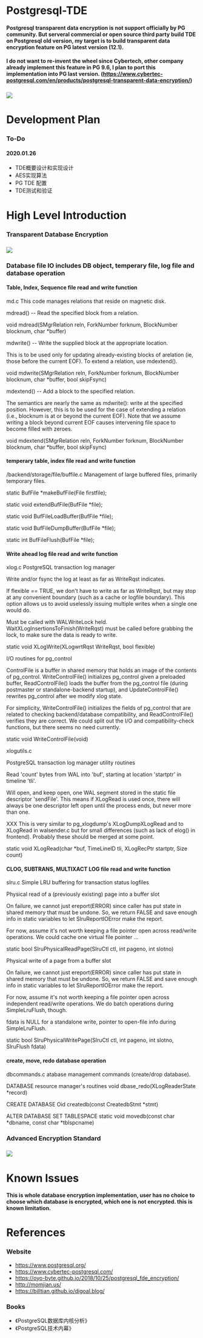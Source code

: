 # Postgresql-TDE
#### Postgresql transparent data encryption is not support officially by PG community. But serveral commercial or open source third party build TDE on Postgresql old version, my target is to build transparent data encryption feature on PG latest version (12.1).
#### I do not want to re-invent the wheel since Cybertech, other company already implement this feature in PG 9.6, I plan to port this implementation into PG last version. (https://www.cybertec-postgresql.com/en/products/postgresql-transparent-data-encryption/)

### <img src="https://www.cybertec-postgresql.com/wp-content/uploads/2017/11/PostgreSQL-instance-level-encryption2.jpg">

# Development Plan
### To-Do
#### 2020.01.26
* TDE概要设计和实现设计
* AES实现算法
* PG TDE 配置
* TDE测试和验证

# High Level Introduction
### Transparent Database Encryption
### <img src="https://github.com/liuyanjun/Postgresql-TDE/blob/master/pg_lowlevel_io.png">

### Database file IO includes DB object, temperary file, log file and database operation
#### Table, Index, Sequence file read and write function
md.c
This code manages relations that reside on magnetic disk.

mdread() -- Read the specified block from a relation.

void mdread(SMgrRelation reln, ForkNumber forknum, BlockNumber blocknum, char *buffer)

mdwrite() -- Write the supplied block at the appropriate location.
 
This is to be used only for updating already-existing blocks of arelation (ie, those before the current EOF).  To extend a relation, use mdextend().
 
void mdwrite(SMgrRelation reln, ForkNumber forknum, BlockNumber blocknum, char *buffer, bool skipFsync)


 mdextend() -- Add a block to the specified relation.
 
 The semantics are nearly the same as mdwrite(): write at the
 specified position.  However, this is to be used for the case of
 extending a relation (i.e., blocknum is at or beyond the current
 EOF).  Note that we assume writing a block beyond current EOF
 causes intervening file space to become filled with zeroes.
 
void mdextend(SMgrRelation reln, ForkNumber forknum, BlockNumber blocknum, char *buffer, bool skipFsync)

#### temperary table, index file read and write function
/backend/storage/file/buffile.c
Management of large buffered files, primarily temporary files.

static BufFile *makeBufFile(File firstfile);

static void extendBufFile(BufFile *file);

static void BufFileLoadBuffer(BufFile *file);

static void BufFileDumpBuffer(BufFile *file);

static int	BufFileFlush(BufFile *file);

#### Write ahead log file read and write function
xlog.c
PostgreSQL transaction log manager


  Write and/or fsync the log at least as far as WriteRqst indicates.
 
  If flexible == TRUE, we don't have to write as far as WriteRqst, but
  may stop at any convenient boundary (such as a cache or logfile boundary).
  This option allows us to avoid uselessly issuing multiple writes when a
  single one would do.
 
  Must be called with WALWriteLock held. WaitXLogInsertionsToFinish(WriteRqst)
  must be called before grabbing the lock, to make sure the data is ready to
  write.
 
static void
XLogWrite(XLogwrtRqst WriteRqst, bool flexible)


  I/O routines for pg_control
 
  ControlFile is a buffer in shared memory that holds an image of the
  contents of pg_control.  WriteControlFile() initializes pg_control
  given a preloaded buffer, ReadControlFile() loads the buffer from
  the pg_control file (during postmaster or standalone-backend startup),
  and UpdateControlFile() rewrites pg_control after we modify xlog state.
 
  For simplicity, WriteControlFile() initializes the fields of pg_control
  that are related to checking backend/database compatibility, and
  ReadControlFile() verifies they are correct.  We could split out the
  I/O and compatibility-check functions, but there seems no need currently.
 
static void
WriteControlFile(void)


xlogutils.c

PostgreSQL transaction log manager utility routines




  Read 'count' bytes from WAL into 'buf', starting at location 'startptr'
  in timeline 'tli'.
 
  Will open, and keep open, one WAL segment stored in the static file
  descriptor 'sendFile'. This means if XLogRead is used once, there will
  always be one descriptor left open until the process ends, but never
  more than one.
 
  XXX This is very similar to pg_xlogdump's XLogDumpXLogRead and to XLogRead
  in walsender.c but for small differences (such as lack of elog() in
  frontend).  Probably these should be merged at some point.
 
static void
XLogRead(char *buf, TimeLineID tli, XLogRecPtr startptr, Size count)

#### CLOG, SUBTRANS, MULTIXACT LOG file read and write function
slru.c
Simple LRU buffering for transaction status logfiles


 Physical read of a (previously existing) page into a buffer slot
 
  On failure, we cannot just ereport(ERROR) since caller has put state in
  shared memory that must be undone.  So, we return FALSE and save enough
  info in static variables to let SlruReportIOError make the report.
 
  For now, assume it's not worth keeping a file pointer open across
  read/write operations.  We could cache one virtual file pointer ...
 
static bool
SlruPhysicalReadPage(SlruCtl ctl, int pageno, int slotno)


  Physical write of a page from a buffer slot
 
  On failure, we cannot just ereport(ERROR) since caller has put state in
  shared memory that must be undone.  So, we return FALSE and save enough
  info in static variables to let SlruReportIOError make the report.
 
  For now, assume it's not worth keeping a file pointer open across
  independent read/write operations.  We do batch operations during
  SimpleLruFlush, though.
 
  fdata is NULL for a standalone write, pointer to open-file info during
  SimpleLruFlush.
 
static bool
SlruPhysicalWritePage(SlruCtl ctl, int pageno, int slotno, SlruFlush fdata)

#### create, move, redo database operation
 dbcommands.c
 atabase management commands (create/drop database).
 
DATABASE resource manager's routines
void dbase_redo(XLogReaderState *record)

CREATE DATABASE
Oid createdb(const CreatedbStmt *stmt)

ALTER DATABASE SET TABLESPACE
static void movedb(const char *dbname, const char *tblspcname)

### Advanced Encryption Standard
### <img src="https://raw.githubusercontent.com/oYo-Byte/img_libs/master/blog/165259_mERh_2910723.png">



# Known Issues
#### This is whole database encryption implementation, user has no choice to choose which database is encrypted, which one is not encrypted. this is known limitation.

# References
### Website
* https://www.postgresql.org/
* https://www.cybertec-postgresql.com/
* https://oyo-byte.github.io/2018/10/25/postgresql_fde_encryption/
* http://momjian.us/
* https://billtian.github.io/digoal.blog/
### Books
* 《PostgreSQL数据库内核分析》
* 《PostgreSQL技术内幕》
